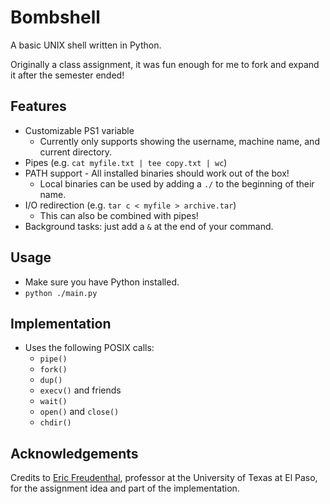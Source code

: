 # Bombshell

A basic UNIX shell written in Python.

Originally a class assignment, it was fun enough for me to fork and expand it after the semester ended!

## Features
- Customizable PS1 variable
  - Currently only supports showing the username, machine name, and current directory.
- Pipes (e.g. `cat myfile.txt | tee copy.txt | wc`)
- PATH support - All installed binaries should work out of the box!
  - Local binaries can be used by adding a `./` to the beginning of their name.
- I/O redirection (e.g. `tar c < myfile > archive.tar`)
  - This can also be combined with pipes!
- Background tasks: just add a `&` at the end of your command.

## Usage
- Make sure you have Python installed.
- `python ./main.py`

## Implementation
- Uses the following POSIX calls:
  - `pipe()`
  - `fork()`
  - `dup()`
  - `execv()` and friends
  - `wait()`
  - `open()` and `close()`
  - `chdir()`

## Acknowledgements
Credits to [Eric Freudenthal](https://www.linkedin.com/in/eric-freudenthal-30503024/), professor
at the University of Texas at El Paso, for the assignment idea and part of the implementation.
